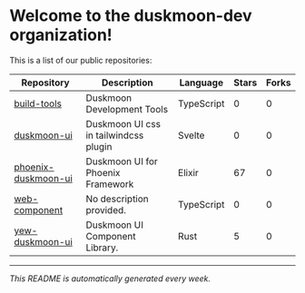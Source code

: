 # Welcome to the duskmoon-dev organization!

This is a list of our public repositories:

| Repository | Description | Language | Stars | Forks |
|------------|-------------|----------|-------|-------|
| [build-tools](https://github.com/duskmoon-dev/build-tools) | Duskmoon Development Tools | TypeScript | 0 | 0 |
| [duskmoon-ui](https://github.com/duskmoon-dev/duskmoon-ui) | Duskmoon UI css in tailwindcss plugin | Svelte | 0 | 0 |
| [phoenix-duskmoon-ui](https://github.com/duskmoon-dev/phoenix-duskmoon-ui) | Duskmoon UI for Phoenix Framework | Elixir | 67 | 0 |
| [web-component](https://github.com/duskmoon-dev/web-component) | No description provided. | TypeScript | 0 | 0 |
| [yew-duskmoon-ui](https://github.com/duskmoon-dev/yew-duskmoon-ui) | Duskmoon UI Component Library. | Rust | 5 | 0 |


---
*This README is automatically generated every week.*